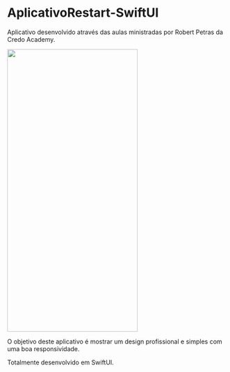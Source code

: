 # AplicativoRestart-SwiftUI

Aplicativo desenvolvido através das aulas ministradas por Robert  Petras da Credo Academy.

<img src="https://user-images.githubusercontent.com/78806195/233439761-31dc43e6-db30-44c9-a269-f3498a5c1784.gif" width="300" height="650">

O objetivo deste aplicativo é mostrar um design profissional e simples com uma boa responsividade.

Totalmente desenvolvido em SwiftUI.
